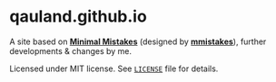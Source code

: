 # qauland.github.io

A site based on [**Minimal Mistakes**](https://github.com/mmistakes/minimal-mistakes) (designed by [**mmistakes**](https://github.com/mmistakes)), further developments & changes by me.

Licensed under MIT license. See [`LICENSE`](https://github.com/qauland/qauland.github.io/blob/master/LICENSE) file for details.
